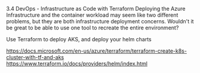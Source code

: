 3.4 DevOps - Infrastructure as Code with Terraform
Deploying the Azure Infrastructure and the container workload may seem like two different problems, but they are both infrastructure deployment concerns. Wouldn't it be great to be able to use one tool to recreate the entire environment?

Use Terraform to deploy AKS, and deploy your helm charts

https://docs.microsoft.com/en-us/azure/terraform/terraform-create-k8s-cluster-with-tf-and-aks
https://www.terraform.io/docs/providers/helm/index.html
